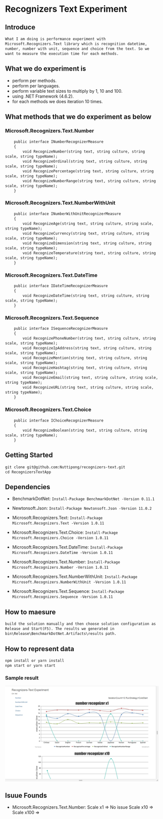 # Recognizers Text Experiment

## Introduce

    What I am doing is performance experiment with Microsoft.Recognizers.Text library which is recognition datetime, number, number with unit, sequence and choice from the text. So we want to measure the execution time for each methods.

## What we do experiment is

* perform per methods.
* perform per languages.
* perform variable text sizes to multiply by 1, 10 and 100.
* using .NET Framework (4.6.2).
* for each methods we does iteration 10 times.

## What methods that we do experiment as below

### Microsoft.Recognizers.Text.Number
```
    public interface INumberRecognizerMeasure
    {
        void RecognizeNumber(string text, string culture, string scale, string typeName);
        void RecognizeOrdinal(string text, string culture, string scale, string typeName);
        void RecognizePercentage(string text, string culture, string scale, string typeName);
        void RecognizeNumberRange(string text, string culture, string scale, string typeName);
    }
```

### Microsoft.Recognizers.Text.NumberWithUnit
```
    public interface INumberWithUnitRecognizerMeasure
    {
        void RecognizeAge(string text, string culture, string scale, string typeName);
        void RecognizeCurrency(string text, string culture, string scale, string typeName);
        void RecognizeDimension(string text, string culture, string scale, string typeName);
        void RecognizeTemperature(string text, string culture, string scale, string typeName);
    }
```

### Microsoft.Recognizers.Text.DateTime
```
    public interface IDateTimeRecognizerMeasure
    {
        void RecognizeDateTime(string text, string culture, string scale, string typeName);
    }
```

### Microsoft.Recognizers.Text.Sequence
```
    public interface ISequenceRecognizerMeasure
    {
        void RecognizePhoneNumber(string text, string culture, string scale, string typeName);
        void RecognizeIpAddress(string text, string culture, string scale, string typeName);
        void RecognizeMention(string text, string culture, string scale, string typeName);
        void RecognizeHashtag(string text, string culture, string scale, string typeName);
        void RecognizeEmail(string text, string culture, string scale, string typeName);
        void RecognizeURL(string text, string culture, string scale, string typeName);
    }
```

### Microsoft.Recognizers.Text.Choice
```
    public interface IChoiceRecognizerMeasure
    {
        void RecognizeBoolean(string text, string culture, string scale, string typeName);
    }
```

## Getting Started

    git clone git@github.com:Nuttipong/recognizers-text.git
    cd RecognizersTextApp
    
## Dependencies

* BenchmarkDotNet:
`Install-Package BenchmarkDotNet -Version 0.11.1`

* Newtonsoft.Json:
`Install-Package Newtonsoft.Json -Version 11.0.2`

* Microsoft.Recognizers.Text:
`Install-Package Microsoft.Recognizers.Text -Version 1.0.11`

* Microsoft.Recognizers.Text.Choice:
`Install-Package Microsoft.Recognizers.Choice -Version 1.0.11`
   
* Microsoft.Recognizers.Text.DateTime:
`Install-Package Microsoft.Recognizers.DateTime -Version 1.0.11`

* Microsoft.Recognizers.Text.Number:
`Install-Package Microsoft.Recognizers.Number -Version 1.0.11`

* Microsoft.Recognizers.Text.NumberWithUnit:
`Install-Package Microsoft.Recognizers.NumberWithUnit -Version 1.0.11`

* Microsoft.Recognizers.Text.Sequence:
`Install-Package Microsoft.Recognizers.Sequence -Version 1.0.11`

## How to maesure
  
    build the solution manually and then choose solution configuration as Release and Start(F5). The results we generated in
    bin\Release\BenchmarkDotNet.Artifacts\results path.

## How to represent data
  
    npm install or yarn install
    npm start or yarn start
        
### Sample result
![alt text](https://github.com/Nuttipong/recognizers-text/blob/master/RecognizersTextApp/RecognizersTextApp/screenshot.png)

## Isuue Founds

* Microsoft.Recognizers.Text.Number:
  Scale x1 => No issue
  Scale x10 => 
  Scale x100 => 
 



    

